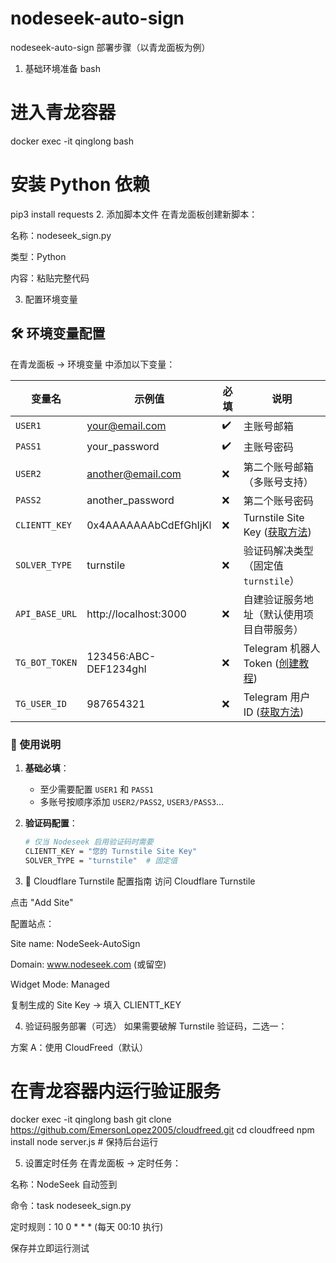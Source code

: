 # nodeseek-auto-sign
nodeseek-auto-sign
部署步骤（以青龙面板为例）
1. 基础环境准备
bash
# 进入青龙容器
docker exec -it qinglong bash

# 安装 Python 依赖
pip3 install requests
2. 添加脚本文件
在青龙面板创建新脚本：

名称：nodeseek_sign.py

类型：Python

内容：粘贴完整代码

3. 配置环境变量
## 🛠️ 环境变量配置

在青龙面板 → 环境变量 中添加以下变量：

| 变量名          | 示例值                  | 必填 | 说明                                                                 |
|-----------------|-------------------------|------|----------------------------------------------------------------------|
| `USER1`         | your@email.com          | ✔️   | 主账号邮箱                                                           |
| `PASS1`         | your_password           | ✔️   | 主账号密码                                                           |
| `USER2`         | another@email.com       | ❌   | 第二个账号邮箱（多账号支持）                                         |
| `PASS2`         | another_password        | ❌   | 第二个账号密码                                                       |
| `CLIENTT_KEY`   | 0x4AAAAAAAbCdEfGhIjKl   | ❌   | Turnstile Site Key ([获取方法](#cloudflare-turnstile-配置指南))      |
| `SOLVER_TYPE`   | turnstile               | ❌   | 验证码解决类型（固定值 `turnstile`）                                 |
| `API_BASE_URL`  | http://localhost:3000   | ❌   | 自建验证服务地址（默认使用项目自带服务）                             |
| `TG_BOT_TOKEN`  | 123456:ABC-DEF1234ghI   | ❌   | Telegram 机器人 Token ([创建教程](https://core.telegram.org/bots)) |
| `TG_USER_ID`    | 987654321               | ❌   | Telegram 用户 ID ([获取方法](https://t.me/userinfobot))            |

### 📌 使用说明

1. **基础必填**：
   - 至少需要配置 `USER1` 和 `PASS1`
   - 多账号按顺序添加 `USER2/PASS2`, `USER3/PASS3`...

2. **验证码配置**：
   ```bash
   # 仅当 Nodeseek 启用验证码时需要
   CLIENTT_KEY = "您的 Turnstile Site Key"
   SOLVER_TYPE = "turnstile"  # 固定值

3. 🔧 Cloudflare Turnstile 配置指南
访问 Cloudflare Turnstile

点击 "Add Site"

配置站点：

Site name: NodeSeek-AutoSign

Domain: www.nodeseek.com (或留空)

Widget Mode: Managed

复制生成的 Site Key → 填入 CLIENTT_KEY

4. 验证码服务部署（可选）
如果需要破解 Turnstile 验证码，二选一：

方案 A：使用 CloudFreed（默认）
# 在青龙容器内运行验证服务
docker exec -it qinglong bash
git clone https://github.com/EmersonLopez2005/cloudfreed.git
cd cloudfreed
npm install
node server.js  # 保持后台运行

5. 设置定时任务
在青龙面板 → 定时任务：

名称：NodeSeek 自动签到

命令：task nodeseek_sign.py

定时规则：10 0 * * * (每天 00:10 执行)

保存并立即运行测试
